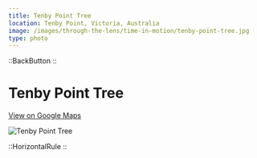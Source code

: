 ```yaml
---
title: Tenby Point Tree
location: Tenby Point, Victoria, Australia
image: /images/through-the-lens/time-in-motion/tenby-point-tree.jpg
type: photo
---
```


::BackButton
::

# Tenby Point Tree

<a href="https://www.google.com/maps/search/?api=1&query=Tenby+Point,+Victoria,+Australia" target="_blank" rel="noopener noreferrer">View on Google Maps</a>

![Tenby Point Tree](/images/through-the-lens/time-in-motion/tenby-point-tree.jpg)

<div class="mb-8"></div>

::HorizontalRule
::

